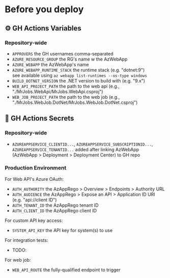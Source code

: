 # Before you deploy
## ⚙️ GH Actions Variables
### Repository-wide
- `APPROVERS` the GH usernames comma-separated
- `AZURE_RESOURCE_GROUP` the RG's name w the AzWebApp
- `AZURE_WEBAPP` the AzWebApp's name
- `AZURE_WEBAPP_RUNTIME_STACK` the runtime stack (e.g. "dotnet:9")  
  see available using `az webapp list-runtimes --os-type windows`
- `BUILD_DOTNET_VERSION` the .NET version to build with (e.g. "9.x")
- `WEB_API_PROJECT_PATH` the path to the web api (e.g., "./MrJobs.WebApi/MrJobs.WebApi.csproj")
- `WEB_JOB_PROJECT_PATH` the path to the web job (e.g., "./MrJobs.WebJob.DotNet/MrJobs.WebJob.DotNet.csproj")

## 🤫 GH Actions Secrets
### Repository-wide
- `AZUREAPPSERVICE_CLIENTID...`, `AZUREAPPSERVICE_SUBSCRIPTIONID...`, `AZUREAPPSERVICE_TENANTID...` added after linking AzWebApp (AzWebApp > Deployment > Deployment Center) to GH repo

### Production Environment
For Web API's Azure OAuth:
- `AUTH_AUTHORITY` the AzAppRego > Overview > Endpoints > Authority URL
- `AUTH_AUDIENCE` the AzAppRego > Expose an API > Application ID URI (e.g. "api://client ID")
- `AUTH_TENANT_ID` the AzAppRego tenant ID
- `AUTH_CLIENT_ID` the AzAppRego client ID

For custom API key access:
- `SYSTEM_API_KEY` the API key for system(s) to use

For integration tests:
- TODO:

For web job:
- `WEB_API_ROUTE` the fully-qualified endpoint to trigger

